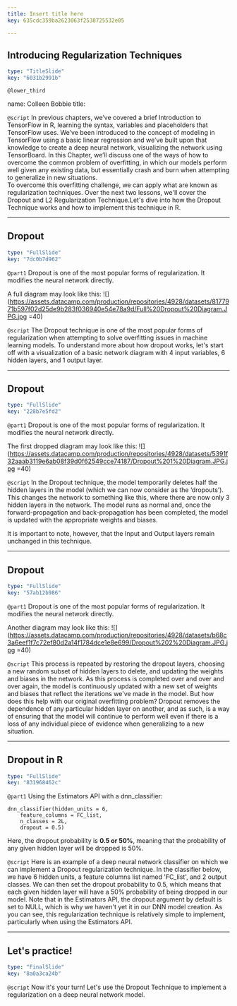 ```yaml
---
title: Insert title here
key: 635cdc359ba2623063f2538725532e05

---
```

## Introducing Regularization Techniques

```yaml
type: "TitleSlide"
key: "6031b2991b"
```

`@lower_third`

name: Colleen Bobbie
title: 


`@script`
In previous chapters, we’ve covered a brief Introduction to TensorFlow in R, learning the syntax, variables and placeholders that TensorFlow uses. We’ve been introduced to the concept of modeling in TensorFlow using a basic linear regression and we’ve built upon that knowledge to create a deep neural network, visualizing the network using TensorBoard. In this Chapter, we’ll discuss one of the ways of how to overcome the common problem of overfitting, in which our models perform well given any existing data, but essentially crash and burn when attempting to generalize in new situations.  
To overcome this overfitting challenge, we can apply what are known as regularization techniques. Over the next two lessons, we'll cover the Dropout and L2 Regularization Technique.Let's dive into how the Dropout Technique works and how to implement this technique in R.


---
## Dropout

```yaml
type: "FullSlide"
key: "7dc0b7d962"
```

`@part1`
Dropout is one of the most popular forms of regularization. It modifies the neural network directly.

A full diagram may look like this:
![](https://assets.datacamp.com/production/repositories/4928/datasets/8177971b597f02d25de9b283f036940e54e78a9d/Full%20Dropout%20Diagram.JPG.jpg =40)


`@script`
The Dropout technique is one of the most popular forms of regularization when attempting to solve overfitting issues in machine learning models. To understand more about how dropout works, let's start off with a visualization of a basic network diagram with 4 input variables, 6 hidden layers, and 1 output layer.


---
## Dropout

```yaml
type: "FullSlide"
key: "228b7e5fd2"
```

`@part1`
Dropout is one of the most popular forms of regularization. It modifies the neural network directly.


The first dropped diagram may look like this:
![](https://assets.datacamp.com/production/repositories/4928/datasets/5391f32aaab3119e6ab08f39d0f62549cce74187/Dropout%201%20Diagram.JPG.jpg =40)


`@script`
In the Dropout technique, the model temporarily deletes half the hidden layers in the model (which we can now consider as the ‘dropouts’). This changes the network to something like this, where there are now only 3 hidden layers in the network.
The model runs as normal and, once the forward-propagation and back-propagation has been completed, the model is updated with the appropriate weights and biases. 

It is important to note, however, that the Input and Output layers remain unchanged in this technique.


---
## Dropout

```yaml
type: "FullSlide"
key: "57ab12b986"
```

`@part1`
Dropout is one of the most popular forms of regularization. It modifies the neural network directly.

Another diagram may look like this:
![](https://assets.datacamp.com/production/repositories/4928/datasets/b68c3a6eef1f7c72ef80d2a14f1784dce1e8e699/Dropout%202%20Diagram.JPG.jpg =40)


`@script`
This process is repeated by restoring the dropout layers, choosing a new random subset of hidden layers to delete, and updating the weights and biases in the network.  As this process is completed over and over and over again, the model is continuously updated with a new set of weights and biases that reflect the iterations we've made in the model.
But how does this help with our original overfitting problem? Dropout removes the dependence of any particular hidden layer on another, and as such, is a way of ensuring that the model will continue to perform well even if there is a loss of any individual piece of evidence when generalizing to a new situation.


---
## Dropout in R

```yaml
type: "FullSlide"
key: "831968462c"
```

`@part1`
Using the Estimators API with a dnn_classifier:

```
dnn_classifier(hidden_units = 6, 
	feature_columns = FC_list,
	n_classes = 2L, 
    dropout = 0.5)
```

Here, the dropout probability is **0.5 or 50%**, meaning that the probability of any given hidden layer will be dropped is 50%.


`@script`
Here is an example of a deep neural network classifier on which we can implement a Dropout regularization technique. In the classifier below, we have 6 hidden units, a feature columns list named 'FC_list', and 2 output classes. We can then set the dropout probability to 0.5, which means that each given hidden layer will have a 50% probability of being dropped in our model.  Note that in the Estimators API, the dropout argument by default is set to NULL, which is why we haven't yet it in our DNN model creation. 
As you can see, this regularization technique is relatively simple to implement, particularly when using the Estimators API.


---
## Let's practice!

```yaml
type: "FinalSlide"
key: "8a0a3ca24b"
```

`@script`
Now it's your turn! Let's use the Dropout Technique to implement a regularization on a deep neural network model.

